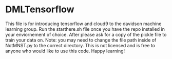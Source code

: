 # DMLTensorflow
This file is for introducing tensorflow and cloud9 to the davidson machine learning group. 
Run the starthere.sh file once you have the repo installed in your enviornement of choice. After please ask for a copy of the pickle file to train your data on. Note: you may need to change the file path inside of NotMNST.py to the correct directory.
This is not licensed and is free to anyone who would like to use this code. Happy learning!
